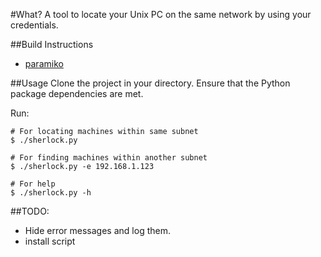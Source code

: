 #What?
A tool to locate your Unix PC on the same network by using your credentials.

##Build Instructions
- [paramiko](http://docs.paramiko.org/)

##Usage
Clone the project in your directory. Ensure that the Python package dependencies are met.

Run:
```
# For locating machines within same subnet
$ ./sherlock.py

# For finding machines within another subnet
$ ./sherlock.py -e 192.168.1.123

# For help
$ ./sherlock.py -h
```

##TODO:
- Hide error messages and log them.
- install script
